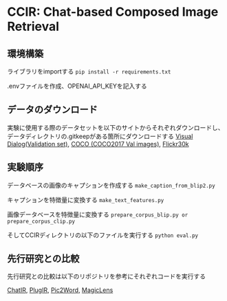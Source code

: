 # CCIR: Chat-based Composed Image Retrieval

## 環境構築
ライブラリをimportする
```pip install -r requirements.txt```

.envファイルを作成、OPENAI_API_KEYを記入する

## データのダウンロード
実験に使用する際のデータセットを以下のサイトからそれぞれダウンロードし、データディレクトリの.gitkeepがある箇所にダウンロードする
[Visual Dialog(Validation set)](https://visualdialog.org/data), [COCO (COCO2017 Val images)](https://cocodataset.org/#home), [Flickr30k](https://shannon.cs.illinois.edu/DenotationGraph/)


## 実験順序

データベースの画像のキャプションを作成する
```make_caption_from_blip2.py```

キャプションを特徴量に変換する
```make_text_features.py```

画像データベースを特徴量に変換する
```prepare_corpus_blip.py or prepare_corpus_clip.py```

そしてCCIRディレクトリの以下のファイルを実行する
```python eval.py```

## 先行研究との比較
先行研究との比較は以下のリポジトリを参考にそれぞれコードを実行する

[ChatIR](https://github.com/levymsn/ChatIR), [PlugIR](https://github.com/Saehyung-Lee/PlugIR), [Pic2Word](https://github.com/google-research/composed_image_retrieval), [MagicLens](https://github.com/google-deepmind/magiclens)